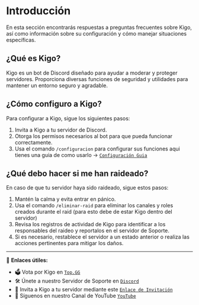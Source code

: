 # Introducción

En esta sección encontrarás respuestas a preguntas frecuentes sobre Kigo, así como información sobre su configuración y cómo manejar situaciones específicas.

## ¿Qué es Kigo?

Kigo es un bot de Discord diseñado para ayudar a moderar y proteger servidores. Proporciona diversas funciones de seguridad y utilidades para mantener un entorno seguro y agradable.

## ¿Cómo configuro a Kigo?

Para configurar a Kigo, sigue los siguientes pasos:
1. Invita a Kigo a tu servidor de Discord.
2. Otorga los permisos necesarios al bot para que pueda funcionar correctamente.
3. Usa el comando `/configuracion` para configurar sus funciones aqui tienes una guia de como usarlo -> [`Configuración Guia`](./configuración.md)

## ¿Qué debo hacer si me han raideado?

En caso de que tu servidor haya sido raideado, sigue estos pasos:
1. Mantén la calma y evita entrar en pánico.
2. Usa el comando `/eliminar-raid` para eliminar los canales y roles creados durante el raid (para esto debe de estar Kigo dentro del servidor)
3. Revisa los registros de actividad de Kigo para identificar a los responsables del raideo y reportalos en el servidor de Soporte.
4. Si es necesario, restablece el servidor a un estado anterior o realiza las acciones pertinentes para mitigar los daños.

---

📌 **Enlaces útiles:**
- 🗳️ Vota por Kigo en [`Top.GG`](https://top.gg/bot/917041621042888776)
- 🛠️ Únete a nuestro Servidor de Soporte en [`Discord`](https://discord.gg/vYThdaJMxh)
- 🔗 Invita a Kigo a tu servidor mediante este [`Enlace de Invitación`](https://top.gg/bot/917041621042888776/invite)
- 🎥 Síguenos en nuestro Canal de YouTube [`YouTube`](https://youtube.com/@KigoBot)

